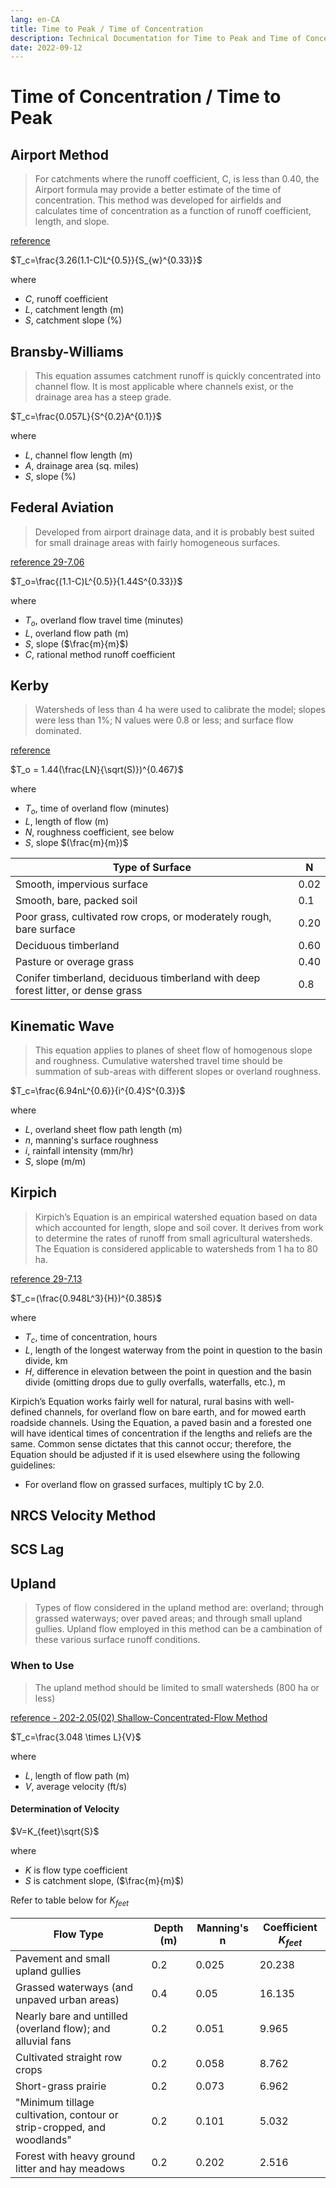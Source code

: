 ```yaml
---
lang: en-CA
title: Time to Peak / Time of Concentration
description: Technical Documentation for Time to Peak and Time of Concentration
date: 2022-09-12
---
```


# Time of Concentration / Time to Peak

## Airport Method

> For catchments where the runoff coefficient, C, is less than 0.40, the Airport formula may provide a better estimate of the time of concentration. This method was developed for airfields and calculates time of concentration as a function of runoff coefficient, length, and slope.

[reference](https://www.manula.com/manuals/smart-city-water/visualotthymo/6/en/topic/1-3-3-airport-method)

$T_c=\frac{3.26(1.1-C)L^{0.5}}{S_{w}^{0.33}}$

where

- $C$, runoff coefficient
- $L$, catchment length (m)
- $S$, catchment slope (%)

## Bransby-Williams

> This equation assumes catchment runoff is quickly concentrated into channel flow. It is most applicable where channels exist, or the drainage area has a steep grade.

$T_c=\frac{0.057L}{S^{0.2}A^{0.1}}$

where

- $L$, channel flow length (m)
- $A$, drainage area (sq. miles)
- $S$, slope (%)

## Federal Aviation

> Developed from airport drainage data, and it is probably best suited for small drainage areas with fairly homogeneous surfaces.

[reference 29-7.06](https://www.in.gov/dot/div/contracts/standards/dm-Archived/07%20Metric/Part%204%20Vol.%201/Ch%2029/Ch29.pdf)

$T_o=\frac{(1.1-C)L^{0.5}}{1.44S^{0.33}}$

where

- $T_o$, overland flow travel time (minutes)
- $L$, overland flow path (m)
- $S$, slope ($\frac{m}{m}$)
- $C$, rational method runoff coefficient

## Kerby

> Watersheds of less than 4 ha were used to calibrate the model; slopes were less than 1%; N values were 0.8 or less; and surface flow dominated.

[reference](https://www.in.gov/dot/div/contracts/standards/dm-Archived/07%20Metric/Part%204%20Vol.%201/Ch%2029/Ch29.pdf)

$T_o = 1.44(\frac{LN}{\sqrt(S)})^{0.467}$

where

- $T_o$, time of overland flow (minutes)
- $L$, length of flow (m)
- $N$, roughness coefficient, see below
- $S$, slope $(\frac{m}{m})$

| Type of Surface                                                                  | N    |
| -------------------------------------------------------------------------------- | ---- |
| Smooth, impervious surface                                                       | 0.02 |
| Smooth, bare, packed soil                                                        | 0.1  |
| Poor grass, cultivated row crops, or moderately rough, bare surface              | 0.20 |
| Deciduous timberland                                                             | 0.60 |
| Pasture or overage grass                                                         | 0.40 |
| Conifer timberland, deciduous timberland with deep forest litter, or dense grass | 0.8  |

## Kinematic Wave

> This equation applies to planes of sheet flow of homogenous slope and roughness. Cumulative watershed travel time should be summation of sub-areas with different slopes or overland roughness.

$T_c=\frac{6.94nL^{0.6}}{i^{0.4}S^{0.3}}$

where

- $L$, overland sheet flow path length (m)
- $n$, manning's surface roughness
- $i$, rainfall intensity (mm/hr)
- $S$, slope (m/m)

## Kirpich

> Kirpich’s Equation is an empirical watershed equation based on data which accounted for length, slope and soil cover. It derives from work to determine the rates of runoff from small agricultural watersheds. The Equation is considered applicable to watersheds from 1 ha to 80 ha.

[reference 29-7.13](https://www.in.gov/dot/div/contracts/standards/dm-Archived/07%20Metric/Part%204%20Vol.%201/Ch%2029/Ch29.pdf)

$T_c=(\frac{0.948L^3}{H})^{0.385}$

where

- $T_c$, time of concentration, hours
- $L$, length of the longest waterway from the point in question to the basin divide, km
- $H$, difference in elevation between the point in question and the basin divide (omitting drops due to gully overfalls, waterfalls, etc.), m

Kirpich’s Equation works fairly well for natural, rural basins with well-defined channels, for overland flow on bare earth, and for mowed earth roadside channels. Using the Equation, a paved basin and a forested one will have identical times of concentration if the lengths and reliefs are the same. Common sense dictates that this cannot occur; therefore, the Equation should be adjusted if it is used elsewhere using the following guidelines:

- For overland flow on grassed surfaces, multiply tC by 2.0.

## NRCS Velocity Method

## SCS Lag

## Upland

> Types of flow considered in the upland method are: overland; through grassed waterways; over paved areas; and through small upland gullies. Upland flow employed in this method can be a cambination of these various surface runoff conditions.

### When to Use

> The upland method should be limited to small watersheds (800 ha or less)

[reference - 202-2.05(02) Shallow-Concentrated-Flow Method](https://www.in.gov/dot/div/contracts/design/Part%202/Chapter%20202%20-%20Hydrology.pdf)

$T_c=\frac{3.048 \times L}{V}$

where

- $L$, length of flow path (m)
- $V$, average velocity (ft/s)

#### Determination of Velocity

$V=K_{feet}\sqrt{S}$

where

- $K$ is flow type coefficient
- ${S}$ is catchment slope, ($\frac{m}{m}$)

Refer to table below for $K_{feet}$

| Flow Type                                                              | Depth (m) | Manning's n | Coefficient $K_{feet}$ |
| ---------------------------------------------------------------------- | --------- | ----------- | ---------------------- |
| Pavement and small upland gullies                                      | 0.2       | 0.025       | 20.238                 |
| Grassed waterways (and unpaved urban areas)                            | 0.4       | 0.05        | 16.135                 |
| Nearly bare and untilled (overland flow); and alluvial fans            | 0.2       | 0.051       | 9.965                  |
| Cultivated straight row crops                                          | 0.2       | 0.058       | 8.762                  |
| Short-grass prairie                                                    | 0.2       | 0.073       | 6.962                  |
| "Minimum tillage cultivation, contour or strip-cropped, and woodlands" | 0.2       | 0.101       | 5.032                  |
| Forest with heavy ground litter and hay meadows                        | 0.2       | 0.202       | 2.516                  |
